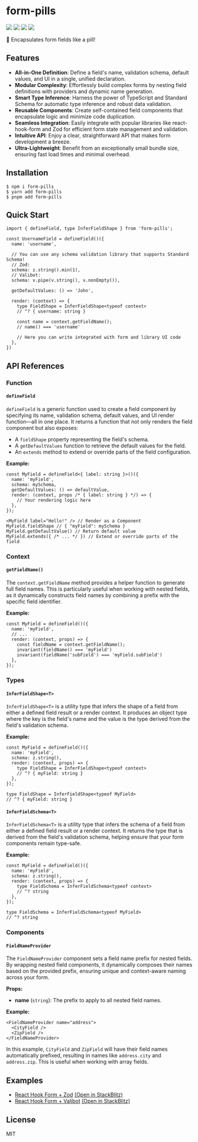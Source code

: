# form-pills

![](https://badgen.net/npm/v/form-pills)
![](https://badgen.net/npm/dt/form-pills)
![](https://badgen.net/bundlephobia/minzip/form-pills) 
![](https://badgen.net/npm/license/form-pills)

💊 Encapsulates form fields like a pill!

## Features

- **All-in-One Definition**: Define a field's name, validation schema, default values, and UI in a single, unified declaration.
- **Modular Complexity**: Effortlessly build complex forms by nesting field definitions with providers and dynamic name generation.
- **Smart Type Inference**: Harness the power of TypeScript and Standard Schema for automatic type inference and robust data validation.
- **Reusable Components**: Create self-contained field components that encapsulate logic and minimize code duplication.
- **Seamless Integration**: Easily integrate with popular libraries like react-hook-form and Zod for efficient form state management and validation.
- **Intuitive API**: Enjoy a clear, straightforward API that makes form development a breeze.
- **Ultra-Lightweight**: Benefit from an exceptionally small bundle size, ensuring fast load times and minimal overhead.

## Installation

```
$ npm i form-pills
$ yarn add form-pills
$ pnpm add form-pills
```

## Quick Start

```tsx
import { defineField, type InferFieldShape } from 'form-pills';

const UsernameField = defineField()({
  name: 'username',

  // You can use any schema validation library that supports Standard Schema!
  // Zod:
  schema: z.string().min(1),
  // Valibot:
  schema: v.pipe(v.string(), v.nonEmpty()),

  getDefaultValues: () => 'John',

  render: (context) => {
    type FieldShape = InferFieldShape<typeof context>
    // ^? { username: string }

    const name = context.getFieldName();
    // name() === 'username'

    // Here you can write integrated with form and library UI code
  },
})
```

## API References

### Function

#### `defineField`

`defineField` is a generic function used to create a field component by specifying its name, validation schema, default values,
and UI render function—all in one place. It returns a function that not only renders the field component but also exposes:

- A `fieldShape` property representing the field's schema.
- A `getDefaultValues` function to retrieve the default values for the field.
- An `extends` method to extend or override parts of the field configuration.

**Example:**

```tsx
const MyField = defineField<{ label: string }>()({
  name: 'myField',
  schema: mySchema,
  getDefaultValues: () => defaultValue,
  render: (context, props /* { label: string } */) => {
    // Your rendering logic here
  },
});

<MyField label="Hello!" /> // Render as a Component
MyField.fieldShape // { "myField": mySchema }
MyField.getDefaultValue() // Return default value
MyField.extends({ /* ... */ }) // Extend or override parts of the field
```


### Context

#### `getFieldName()`

The `context.getFieldName` method provides a helper function to generate full field names. This is particularly useful when working with nested fields, as it dynamically constructs field names by combining a prefix with the specific field identifier.

**Example:**

```tsx
const MyField = defineField()({
  name: 'myField',
  // ...
  render: (context, props) => {
    const fieldName = context.getFieldName();
    invariant(fieldName() === 'myField')
    invariant(fieldName('subField') === 'myField.subField')
  },
});
```

### Types

#### `InferFieldShape<T>`

`InferFieldShape<T>` is a utility type that infers the shape of a field from either a defined field result or a render context. It produces an object type where the key is the field's name and the value is the type derived from the field's validation schema.

**Example:**

```tsx
const MyField = defineField()({
  name: 'myField',
  schema: z.string(),
  render: (context, props) => {
    type FieldShape = InferFieldShape<typeof context>
    // ^? { myField: string }
  },
});

type FieldShape = InferFieldShape<typeof MyField>
// ^? { myField: string }
```

#### `InferFieldSchema<T>`

`InferFieldSchema<T>` is a utility type that infers the schema of a field from either a defined field result or a render context. It returns the type that is derived from the field's validation schema, helping ensure that your form components remain type-safe.

**Example:**

```tsx
const MyField = defineField()({
  name: 'myField',
  schema: z.string(),
  render: (context, props) => {
    type FieldSchema = InferFieldSchema<typeof context>
    // ^? string
  },
});

type FieldSchema = InferFieldSchema<typeof MyField>
// ^? string
```

### Components

#### `FieldNameProvider`

The `FieldNameProvider` component sets a field name prefix for nested fields. By wrapping nested field components, it dynamically composes their names based on the provided prefix, ensuring unique and context-aware naming across your form.

**Props:**

- **name** (`string`): The prefix to apply to all nested field names.

**Example:**

```tsx
<FieldNameProvider name="address">
  <CityField />
  <ZipField />
</FieldNameProvider>
```

In this example, `CityField` and `ZipField` will have their field names automatically prefixed, resulting in names like `address.city` and `address.zip`. This is useful when working with array fields.

## Examples

- [React Hook Form + Zod](./examples/react-hook-form-zod/) [(Open in StackBlitz)](https://stackblitz.com/github.com/iamchanii/form-pills/tree/main/examples/react-hook-form-zod)
- [React Hook Form + Valibot](./examples/react-hook-form-valibot/) [(Open in StackBlitz)](https://stackblitz.com/github.com/iamchanii/form-pills/tree/main/examples/react-hook-form-valibot)


## License

MIT
